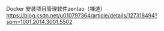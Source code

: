 Docker 安装项目管理软件zentao（禅道）
https://blog.csdn.net/u010797364/article/details/127318494?spm=1001.2014.3001.5502